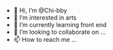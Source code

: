 - 👋 Hi, I’m @Chi-bby
- 👀 I’m interested in arts
- 🌱 I’m currently learning front end
- 💞️ I’m looking to collaborate on ...
- 📫 How to reach me ...

<!---
Chi-bby/Chi-bby is a ✨ special ✨ repository because its `README.md` (this file) appears on your GitHub profile.
You can click the Preview link to take a look at your changes.
--->
